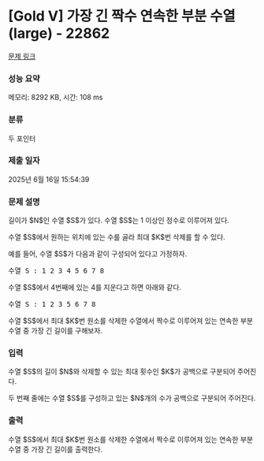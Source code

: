 # [Gold V] 가장 긴 짝수 연속한 부분 수열 (large) - 22862 

[문제 링크](https://www.acmicpc.net/problem/22862) 

### 성능 요약

메모리: 8292 KB, 시간: 108 ms

### 분류

두 포인터

### 제출 일자

2025년 6월 16일 15:54:39

### 문제 설명

<p>길이가 $N$인 수열 $S$가 있다. 수열 $S$는 1 이상인 정수로 이루어져 있다.</p>

<p>수열 $S$에서 원하는 위치에 있는 수를 골라 최대 $K$번 삭제를 할 수 있다.</p>

<p>예를 들어, 수열 $S$가 다음과 같이 구성되어 있다고 가정하자.</p>

<pre>수열 S : 1 2 3 4 5 6 7 8</pre>

<p>수열 $S$에서 4번째에 있는 4를 지운다고 하면 아래와 같다.</p>

<pre>수열 S : 1 2 3 5 6 7 8 </pre>

<p>수열 $S$에서 최대 $K$번 원소를 삭제한 수열에서 짝수로 이루어져 있는 연속한 부분 수열 중 가장 긴 길이를 구해보자.</p>

### 입력 

 <p>수열 $S$의 길이 $N$와 삭제할 수 있는 최대 횟수인 $K$가 공백으로 구분되어 주어진다.</p>

<p>두 번째 줄에는 수열 $S$를 구성하고 있는 $N$개의 수가 공백으로 구분되어 주어진다.</p>

### 출력 

 <p>수열 $S$에서 최대 $K$번 원소를 삭제한 수열에서 짝수로 이루어져 있는 연속한 부분 수열 중 가장 긴 길이를 출력한다.</p>

